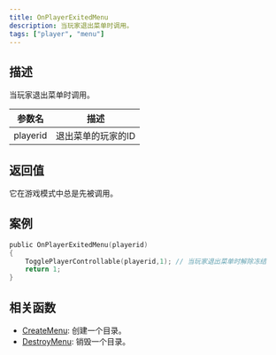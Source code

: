 ```yaml
---
title: OnPlayerExitedMenu
description: 当玩家退出菜单时调用。
tags: ["player", "menu"]
---
```


## 描述

当玩家退出菜单时调用。

| 参数名   | 描述               |
| -------- | ------------------ |
| playerid | 退出菜单的玩家的ID |

## 返回值

它在游戏模式中总是先被调用。

## 案例

```c
public OnPlayerExitedMenu(playerid)
{
    TogglePlayerControllable(playerid,1); // 当玩家退出菜单时解除冻结
    return 1;
}
```

## 相关函数

- [CreateMenu](../functions/CreateMenu): 创建一个目录。
- [DestroyMenu](../functions/DestroyMenu): 销毁一个目录。
